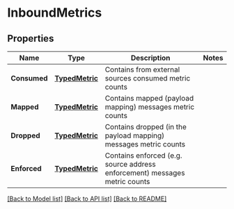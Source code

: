 # InboundMetrics

## Properties

Name | Type | Description | Notes
------------ | ------------- | ------------- | -------------
**Consumed** | [**TypedMetric**](TypedMetric.md) | Contains from external sources consumed metric counts | 
**Mapped** | [**TypedMetric**](TypedMetric.md) | Contains mapped (payload mapping) messages metric counts | 
**Dropped** | [**TypedMetric**](TypedMetric.md) | Contains dropped (in the payload mapping) messages metric counts | 
**Enforced** | [**TypedMetric**](TypedMetric.md) | Contains enforced (e.g. source address enforcement) messages metric counts | 

[[Back to Model list]](../README.md#documentation-for-models) [[Back to API list]](../README.md#documentation-for-api-endpoints) [[Back to README]](../README.md)


